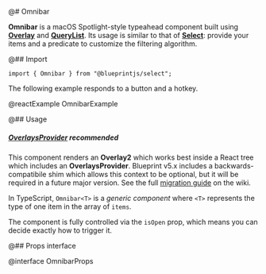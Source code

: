 @# Omnibar

**Omnibar** is a macOS Spotlight-style typeahead component built using [**Overlay**](#core/components/overlay) and
[**QueryList**](#select/query-list). Its usage is similar to that of [**Select**](#select/select-component): provide
your items and a predicate to customize the filtering algorithm.

@## Import

```tsx
import { Omnibar } from "@blueprintjs/select";
```

The following example responds to a button and a hotkey.

@reactExample OmnibarExample

@## Usage

<div class="@ns-callout @ns-intent-warning @ns-icon-warning-sign @ns-callout-has-body-content">
    <h5 class="@ns-heading">

[OverlaysProvider](#core/context/overlays-provider) recommended

</h5>

This component renders an **Overlay2** which works best inside a React tree which includes an
**OverlaysProvider**. Blueprint v5.x includes a backwards-compatibile shim which allows this context
to be optional, but it will be required in a future major version. See the full
[migration guide](https://github.com/palantir/blueprint/wiki/Overlay2-migration) on the wiki.

</div>

In TypeScript, `Omnibar<T>` is a _generic component_ where `<T>` represents the type of one item in the array of `items`.

The component is fully controlled via the `isOpen` prop, which means you can decide exactly how to trigger it.

@## Props interface

@interface OmnibarProps
